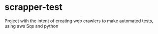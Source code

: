 # scrapper-test

Project with the intent of creating web crawlers to make automated tests, using aws Sqs and python
